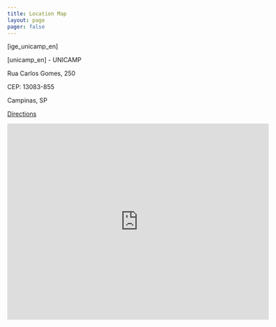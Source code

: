 ```yaml
---
title: Location Map
layout: page
pager: false
---
```


[ige_unicamp_en]

[unicamp_en] - UNICAMP

Rua Carlos Gomes, 250

CEP: 13083-855

Campinas, SP

[Directions](https://goo.gl/maps/QXzKHZyqs7m)


<iframe src="https://www.google.com/maps/embed?pb=!1m14!1m8!1m3!1d3677.6377632102945!2d-47.0691408!3d-22.8158825!3m2!1i1024!2i768!4f13.1!3m3!1m2!1s0x94c8c14d9188f31f%3A0x26325e065fe91f27!2sInstituto%20de%20Geoci%C3%AAncias%20da%20Universidade%20Estadual%20de%20Campinas!5e0!3m2!1spt-BR!2sbr!4v1586206252851!5m2!1spt-BR!2sbr" width="600" height="450" frameborder="0" style="border:0;" allowfullscreen="" aria-hidden="false" tabindex="0"></iframe>
